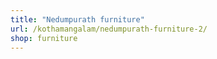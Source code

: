 ```yaml
---
title: "Nedumpurath furniture"
url: /kothamangalam/nedumpurath-furniture-2/
shop: furniture
---
```

